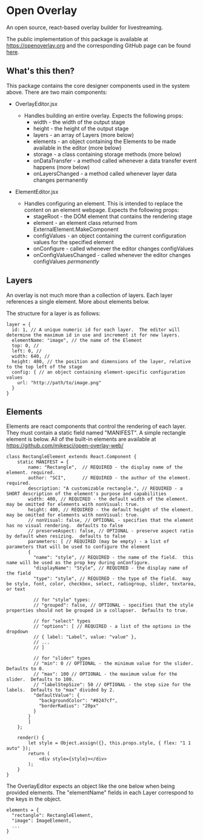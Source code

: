 # Open Overlay
An open source, react-based overlay builder for livestreaming.

The public implementation of this package is available at https://openoverlay.org and the corresponding GitHub page can be found [here](https://github.com/mikesci/open-overlay-web).

## What's this then?

This package contains the core designer components used in the system above.  There are two main components:

- OverlayEditor.jsx
  - Handles building an entire overlay.  Expects the following props:
    - width - the width of the output stage
    - height - the height of the output stage
    - layers - an array of Layers (more below)
    - elements - an object containing the Elements to be made available in the editor (more below)
    - storage - a class containing storage methods (more below)
    - onDataTransfer - a method called whenever a data transfer event happens (more below)
    - onLayersChanged - a method called whenever layer data changes permanently

- ElementEditor.jsx
  - Handles configuring an element.  This is intended to replace the content on an element webpage.  Expects the following props:
    - stageRoot - the DOM element that contains the rendering stage
    - element - an element class returned from ExternalElement.MakeComponent
    - configValues - an object containing the current configuration values for the specified element
    - onConfigure - called whenever the editor changes configValues
    - onConfigValuesChanged - called whenever the editor changes configValues *permanently*  
  
## Layers
An overlay is not much more than a collection of layers.  Each layer references a single element.  More about elements below.

The structure for a layer is as follows:
```
layer = {
  id: 1, // A unique numeric id for each layer.  The editor will determine the maximum id in use and increment it for new layers.
  elementName: "image", // the name of the Element
  top: 0, //
  left: 0, //
  width: 640, //
  height: 480, // the position and dimensions of the layer, relative to the top left of the stage
  config: { // an object containing element-specific configuration values
    url: "http://path/to/image.png"
  }
}
```

## Elements
Elements are react components that control the rendering of each layer.  They must contain a static field named "MANIFEST".  A simple rectangle element is below.  All of the built-in elements are available at https://github.com/mikesci/open-overlay-web/

```
class RectangleElement extends React.Component {
    static MANIFEST = {
        name: "Rectangle",  // REQUIRED - the display name of the element. required.
        author: "SCI",      // REQUIRED - the author of the element. required.
        description: "A customizable rectangle.", // REQUIRED - a SHORT description of the element's purpose and capabilities
        width: 400, // REQUIRED - the default width of the element. may be omitted for elements with nonVisual: true.
        height: 400, // REQUIRED - the default height of the element. may be omitted for elements with nonVisual: true.
        // nonVisual: false, // OPTIONAL - specifies that the element has no visual rendering.  defaults to false
        // preserveAspect: false, // OPTIONAL - preserve aspect ratio by default when resizing.  defaults to false
        parameters: [ // REQUIRED (may be empty) - a list of parameters that will be used to configure the element
        {
          "name": "style", // REQUIRED - the name of the field.  this name will be used as the prop key during onConfigure.
          "displayName": "Style", // REQUIRED - the display name of the field
          "type": "style", // REQUIRED - the type of the field.  may be style, font, color, checkbox, select, radiogroup, slider, textarea, or text
          
          // for "style" types:
          // "grouped": false, // OPTIONAL - specifies that the style properties should not be grouped in a collapser.  Defaults to true.
          
          // for "select" types
          // "options": [ // REQUIRED - a list of the options in the dropdown
          // { label: "Label", value: "value" },
          // ...
          // ]
          
          // for "slider" types
          // "min": 0 // OPTIONAL - the minimum value for the slider.  Defaults to 0.
          // "max": 100 // OPTIONAL - the maximum value for the slider.  Defaults to 100.
          // "labelStepSize": 50 // OPTIONAL - the step size for the labels.  Defaults to "max" divided by 2.
          "defaultValue": {
            "backgroundColor": "#8247cf",
            "borderRadius": "20px"
          }
        }
        ]
    };
  
    render() {
        let style = Object.assign({}, this.props.style, { flex: "1 1 auto" });
        return (
            <div style={style}></div>
        );
    }
}
```

The OverlayEditor expects an object like the one below when being provided elements.  The "elementName" fields in each Layer correspond to the keys in the object.
```
elements = {
  "rectangle": RectangleElement,
  "image": ImageElement,
  ...
}
```
